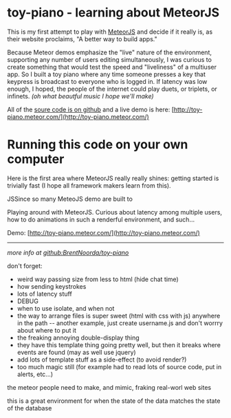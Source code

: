 toy-piano - learning about MeteorJS
===============

This is my first attempt to play with [MeteorJS](http://meteor.com/) and decide if it really is, as their website proclaims, "A better way to build apps."

Because Meteor demos emphasize the "live" nature of the environment, supporting any number of users editing simultaneously, I was curious to create something that would test the speed and "liveliness" of a multiuser app. So I built a toy piano where any time someone presses a key that keypress is broadcast to everyone who is logged in. If latency was low enough, I hoped, the people of the internet could play duets, or triplets, or infinets. *(oh what beautful music I hope we'll make)*

All of the [soure code is on github](https://github.com/BrentNoorda/toy-piano) and a live demo is here: [http://toy-piano.meteor.com/](http://toy-piano.meteor.com/)

# Running this code on your own computer

Here is the first area where MeteorJS really really shines: getting started is trivially fast (I hope all framework makers learn from this).



JSSince so many MeteoJS demo are built to

Playing around with MeteorJS. Curious about latency among multiple users, how to do animations in such a renderful environment, and such...

Demo: [http://toy-piano.meteor.com/](http://toy-piano.meteor.com/)



-------

*more info at [github:BrentNoorda/toy-piano](https://github.com/BrentNoorda/toy-piano)*




don't forget:

 * weird way passing size from less to html (hide chat time)
 * how sending keystrokes
 * lots of latency stuff
 * DEBUG
 * when to use isolate, and when not
 * the way to arrange files is super sweet (html with css with js) anywhere in the path
   -- another example, just create username.js and don't worrry about where to put it
 * the freaking annoying double-display thing
 * they have this template thing going pretty well, but then it breaks where events are found (may as well use jquery)
 * add lots of template stuff as a side-effect (to avoid render?)
 * too much magic still (for example had to read lots of source code, put in alerts, etc...)

 the meteor people need to make, and mimic, fraking real-worl web sites


 this is a great environment for when the state of the data matches the state of the database
